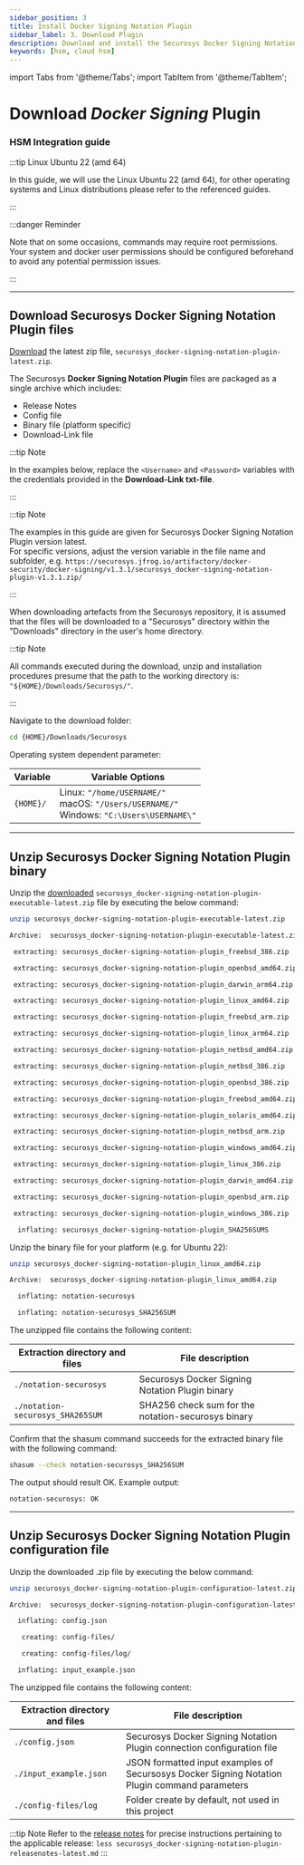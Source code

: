 ```yaml
---
sidebar_position: 3
title: Install Docker Signing Notation Plugin
sidebar_label: 3. Download Plugin
description: Download and install the Securosys Docker Signing Notation Plugin on Linux Ubuntu 22 (amd64). This detailed tutorial covers downloading, unzipping, and configuring the plugin, along with verifying the installation with checksum commands. Ensure smooth setup by following platform-specific instructions.
keywords: [hsm, cloud hsm]
---
```


import Tabs from '@theme/Tabs';
import TabItem from '@theme/TabItem';

# Download _Docker Signing_ Plugin
### HSM Integration guide

:::tip Linux Ubuntu 22 (amd 64)

In this guide, we will use the Linux Ubuntu 22 (amd 64), for other operating systems and Linux distributions please refer to the referenced guides.

:::

:::danger Reminder

Note that on some occasions, commands may require root permissions. Your system and docker user permissions should be configured beforehand to avoid any potential permission issues.

:::

---

## Download Securosys Docker Signing Notation Plugin files

[Download](../Downloads/downloads.md) the latest zip file, `securosys_docker-signing-notation-plugin-latest.zip`.

The Securosys **Docker Signing Notation Plugin** files are packaged as a single archive which includes: 

- Release Notes 
- Config file 
- Binary file (platform specific) 
- Download-Link file

:::tip Note

In the examples below, replace the `<Username>` and `<Password>` variables with the credentials provided in the **Download-Link txt-file**. 

:::

:::tip Note

The examples in this guide are given for Securosys Docker Signing Notation Plugin version latest.  
For specific versions, adjust the version variable in the file name and subfolder, e.g. `https://securosys.jfrog.io/artifactory/docker-security/docker-signing/v1.3.1/securosys_docker-signing-notation-plugin-v1.3.1.zip/`

:::

When downloading artefacts from the Securosys repository, it is assumed that the files will be downloaded to a "Securosys" directory within the "Downloads" directory in the user's home directory.

:::tip Note

All commands executed during the download, unzip and installation procedures presume that the path to the working directory is: `"${HOME}/Downloads/Securosys/"`. 

:::

Navigate to the download folder: 

```sh
cd {HOME}/Downloads/Securosys 
```

Operating system dependent parameter:

| Variable | Variable Options |
|---|---|
| `{HOME}/`  | Linux: `"/home/USERNAME/"`<br /> macOS: `"/Users/USERNAME/"`<br /> Windows: `"C:\Users\USERNAME\"` |

---

## Unzip Securosys Docker Signing Notation Plugin binary

Unzip the [downloaded](../Downloads/downloads.md) `securosys_docker-signing-notation-plugin-executable-latest.zip` file by executing the below command: 

```sh
unzip securosys_docker-signing-notation-plugin-executable-latest.zip  

Archive:  securosys_docker-signing-notation-plugin-executable-latest.zip 

 extracting: securosys_docker-signing-notation-plugin_freebsd_386.zip   

 extracting: securosys_docker-signing-notation-plugin_openbsd_amd64.zip   

 extracting: securosys_docker-signing-notation-plugin_darwin_arm64.zip   

 extracting: securosys_docker-signing-notation-plugin_linux_amd64.zip   

 extracting: securosys_docker-signing-notation-plugin_freebsd_arm.zip   

 extracting: securosys_docker-signing-notation-plugin_linux_arm64.zip   

 extracting: securosys_docker-signing-notation-plugin_netbsd_amd64.zip   

 extracting: securosys_docker-signing-notation-plugin_netbsd_386.zip   

 extracting: securosys_docker-signing-notation-plugin_openbsd_386.zip   

 extracting: securosys_docker-signing-notation-plugin_freebsd_amd64.zip   

 extracting: securosys_docker-signing-notation-plugin_solaris_amd64.zip   

 extracting: securosys_docker-signing-notation-plugin_netbsd_arm.zip   

 extracting: securosys_docker-signing-notation-plugin_windows_amd64.zip   

 extracting: securosys_docker-signing-notation-plugin_linux_386.zip   

 extracting: securosys_docker-signing-notation-plugin_darwin_amd64.zip   

 extracting: securosys_docker-signing-notation-plugin_openbsd_arm.zip   

 extracting: securosys_docker-signing-notation-plugin_windows_386.zip   

  inflating: securosys_docker-signing-notation-plugin_SHA256SUMS 
```

Unzip the binary file for your platform (e.g. for Ubuntu 22):

```sh
unzip securosys_docker-signing-notation-plugin_linux_amd64.zip 

Archive:  securosys_docker-signing-notation-plugin_linux_amd64.zip 

  inflating: notation-securosys       

  inflating: notation-securosys_SHA256SUM 
```

The unzipped file contains the following content:

| Extraction directory and files | File description |
|---|---|
| `./notation-securosys`  | Securosys Docker Signing Notation Plugin binary |
| `./notation-securosys_SHA265SUM`  | SHA256 check sum for the notation-securosys binary |


Confirm that the shasum command succeeds for the extracted binary file with the following command: 
```sh
shasum --check notation-securosys_SHA256SUM
```

The output should result OK. Example output: 
```sh
notation-securosys: OK
```

---

## Unzip Securosys Docker Signing Notation Plugin configuration file

Unzip the downloaded .zip file by executing the below command:
```sh
unzip securosys_docker-signing-notation-plugin-configuration-latest.zip  

Archive:  securosys_docker-signing-notation-plugin-configuration-latest.zip 

  inflating: config.json              

   creating: config-files/ 

   creating: config-files/log/ 

  inflating: input_example.json
```

The unzipped file contains the following content:

| Extraction directory and files | File description |
|---|---|
| `./config.json`  | Securosys Docker Signing Notation Plugin connection configuration file |
| `./input_example.json`  | JSON formatted input examples of Secursosys Docker Signing Notation Plugin command parameters |
| `./config-files/log`  | Folder create by default, not used in this project |


:::tip Note
Refer to the [release notes](../Downloads/release_notes.md) for precise instructions pertaining to the applicable release:
`less securosys_docker-signing-notation-plugin-releasenotes-latest.md`
:::

